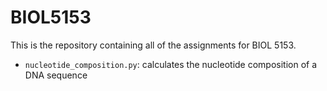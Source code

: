 # BIOL5153

This is the repository containing all of the assignments for BIOL 5153.


- `nucleotide_composition.py`: calculates the nucleotide composition of a DNA sequence


